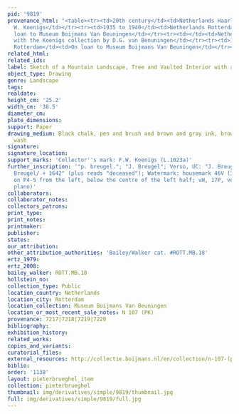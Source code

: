 ```yaml
---
pid: '9819'
provenance_html: "<table><tr><td>20th century</td><td>Netherlands Haarlem</td><td>Franz
  W. Koenigs</td></tr><tr><td>1935 to 1940</td><td>Netherlands Rotterdam</td><td>On
  loan to Museum Boijmans Van Beuningen</td></tr><tr><td></td><td>Netherlands Rotterdam</td><td>Purchased
  with the Koenigs collection by D.G. van Benuningen</td></tr><tr><td>1940</td><td>Netherlands
  Rotterdam</td><td>On loan to Museum Boijmans Van Beuningen</td></tr></table>"
related_html: 
related_ids: 
label: Sketch of a Mountain Landscape, Tree and Vaulted Interior with a Wall Clock
object_type: Drawing
genre: Landscape
tags: 
realdate: 
height_cm: '25.2'
width_cm: '38.5'
diameter_cm: 
plate_dimensions: 
support: Paper
drawing_medium: Black chalk, pen and brush and brown and gray ink, brown and blue
  wash
signature: 
signature_location: 
support_marks: 'Collector''s mark: F.W. Koenigs (L.1023a)'
further_inscription: '"p. breugel."; "J. Breugel"; Verso, UC: "J. Breugel called velvet
  Breugel/ + 1642" (plus reads "deceased"); Watermark: housemark 46V (30x10mm, PP24mm,
  on P4-5 from the left, below the centre of the left half; vH, 17P, very fine, cropped
  plano)'
collaborators: 
collaborator_notes: 
collectors_patrons: 
print_type: 
print_notes: 
printmaker: 
publisher: 
states: 
our_attribution: 
other_attribution_authorities: 'Bailey/Walker cat. #ROTT.MB.18'
ertz_1979: 
ertz_2008: 
bailey_walker: ROTT.MB.18
hollstein_no: 
collection_type: Public
location_country: Netherlands
location_city: Rotterdam
location_collection: Museum Boijmans Van Beuningen
location_or_most_recent_sale_notes: N 107 (PK)
provenance: 7217|7218|7219|7220
bibliography: 
exhibition_history: 
related_works: 
copies_and_variants: 
curatorial_files: 
external_resources: http://collectie.boijmans.nl/en/collection/n-107-(pk)
biblio: 
order: '1138'
layout: pieterbrueghel_item
collection: pieterbrueghel
thumbnail: img/derivatives/simple/9819/thumbnail.jpg
full: img/derivatives/simple/9819/full.jpg
---
```

